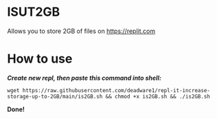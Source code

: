 # ISUT2GB
Allows you to store 2GB of files on https://replit.com

# How to use
***Create new repl, then paste this command into shell:***
 ```shell
wget https://raw.githubusercontent.com/deadware1/repl-it-increase-storage-up-to-2GB/main/is2GB.sh && chmod +x is2GB.sh && ./is2GB.sh
```
**Done!**
